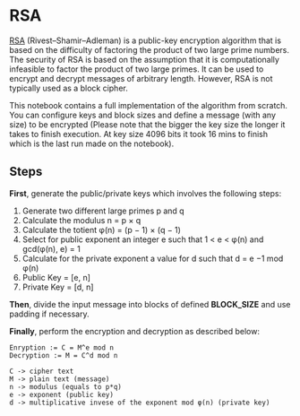 # RSA

[RSA](https://en.wikipedia.org/wiki/RSA_(cryptosystem)) (Rivest–Shamir–Adleman) is a public-key encryption algorithm that is based on the difficulty of factoring the product of two large prime numbers. The security of RSA is based on the assumption that it is computationally infeasible to factor the product of two large primes. It can be used to encrypt and decrypt messages of arbitrary length. However, RSA is not typically used as a block cipher.

This notebook contains a full implementation of the algorithm from scratch. You can configure keys and block sizes and define a message (with any size) to be encrypted (Please note that the bigger the key size the longer it takes to finish execution. At key size 4096 bits it took 16 mins to finish which is the last run made on the notebook).

## Steps

**First**, generate the public/private keys which involves the following steps:
1. Generate two different large primes p and q
2. Calculate the modulus n = p × q
3. Calculate the totient φ(n) = (p − 1) × (q − 1)
4. Select for public exponent an integer e such that 1 < e < φ(n)
and gcd(φ(n), e) = 1
5. Calculate for the private exponent a value for d such that
d = e
−1 mod φ(n)
6. Public Key = [e, n]
7. Private Key = [d, n]

**Then**, divide the input message into blocks of defined **BLOCK_SIZE** and use padding if necessary.

**Finally**, perform the encryption and decryption as described below:
```
Enryption := C = M^e mod n
Decryption := M = C^d mod n

C -> cipher text
M -> plain text (message)
n -> modulus (equals to p*q)
e -> exponent (public key)
d -> multiplicative invese of the exponent mod φ(n) (private key)
```
